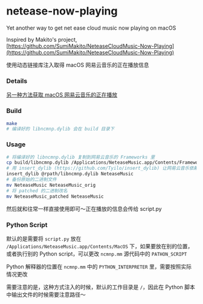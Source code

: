 # netease-now-playing
Yet another way to get net ease cloud music now playing on macOS

Inspired by Makito's project, [https://github.com/SumiMakito/NeteaseCloudMusic-Now-Playing](https://github.com/SumiMakito/NeteaseCloudMusic-Now-Playing)

使用动态链接库注入取得 macOS 网易云音乐的正在播放信息

### Details

[另一种方法获取 macOS 网易云音乐的正在播放](https://blog.0xbbc.com/2020/02/yet-another-way-to-get-netease-cloud-music-now-playing-on-macos/)

### Build
```bash
make
# 编译好的 libncmnp.dylib 会在 build 目录下
```

### Usage
```bash
# 将编译好的 libncmnp.dylib 复制到网易云音乐的 Frameworks 里
cp build/libncmnp.dylib /Applications/NeteaseMusic.app/Contents/Frameworks
# 用 insert_dylib (https://github.com/Tyilo/insert_dylib) 让网易云音乐依赖这个 dylib
insert_dylib @rpath/libncmnp.dylib NeteaseMusic
# 备份原始的二进制文件
mv NeteaseMusic NeteaseMusic_orig
# 将 patched 的二进制改名
mv NeteaseMusic_patched NeteaseMusic
```

然后就和往常一样直接使用即可～正在播放的信息会传给 script.py

### Python Script
默认的是需要将 `script.py` 放在 `/Applications/NeteaseMusic.app/Contents/MacOS` 下，如果要放在别的位置，或者执行别的 Python script，可以更改 `ncmnp.mm` 源代码中的 `PATHON_SCRIPT`

Python 解释器的位置在 `ncmnp.mm` 中的 `PYTHON_INTERPRETER` 里，需要按照实际情况更改

需要注意的是，这种方式注入的时候，默认的工作目录是 `/`，因此在 Python 脚本中输出文件的时候需要注意路径～
